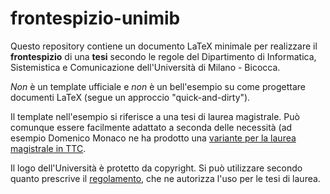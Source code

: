 # frontespizio-unimib
Questo repository contiene un documento LaTeX minimale per realizzare il **frontespizio** di una **tesi** secondo le regole del Dipartimento di Informatica, Sistemistica e Comunicazione dell'Università di Milano - Bicocca.

*Non* è un template ufficiale e *non* è un bell'esempio su come progettare documenti LaTeX (segue un approccio "quick-and-dirty").

Il template nell'esempio si riferisce a una tesi di laurea magistrale. Può comunque essere facilmente adattato a seconda delle necessità (ad esempio Domenico Monaco ne ha prodotto una [variante per la laurea magistrale in TTC](https://github.com/domenicomonaco/latex-frontespizio-tesi-teoria-tecnologia-della-comunicazione-bicocca).

Il logo dell'Università è protetto da copyright. Si può utilizzare secondo quanto prescrive il [regolamento](https://www.unimib.it/sites/default/files/Allegati/regolamento.pdf), che ne autorizza l'uso per le tesi di laurea. 
